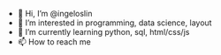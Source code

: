 - 👋 Hi, I’m @ingeloslin
- 👀 I’m interested in programming, data science, layout
- 🌱 I’m currently learning python, sql, html/css/js
- 📫 How to reach me
